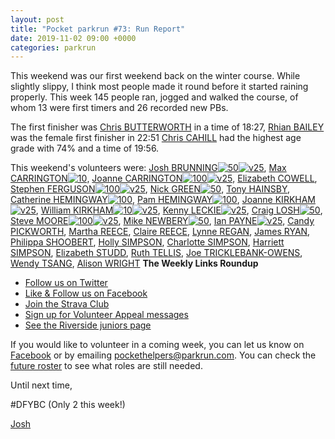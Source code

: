 ```yaml
---
layout: post
title: "Pocket parkrun #73: Run Report"
date: 2019-11-02 09:00 +0000
categories: parkrun
---
```


This weekend was our first weekend back on the winter course. While slightly slippy, I think most people made it round before it started raining properly. This week 145 people ran, jogged and walked the course, of whom 13 were first timers and 26 recorded new PBs.

The first finisher was [Chris BUTTERWORTH](https://www.parkrun.org.uk/pocket/results/latestresults/athletehistory?athleteNumber=287219) in a time of 18:27, [Rhian BAILEY](https://www.parkrun.org.uk/pocket/results/latestresults/athletehistory?athleteNumber=3752515) was the female first finisher in 22:51 [Chris CAHILL](https://www.parkrun.org.uk/pocket/results/latestresults/athletehistory?athleteNumber=96737) had the highest age grade with 74% and a time of 19:56.

This weekend's volunteers were: [Josh BRUNNING](https://www.parkrun.org.uk/pocket/results/latestresults/athletehistory/?athleteNumber=4196740)[![50](https://images.parkrun.com/blogs.dir/1667/files/2019/11/50-e1572733767840.png)](https://images.parkrun.com/blogs.dir/1667/files/2019/11/50-e1572733767840.png)[![v25](https://images.parkrun.com/blogs.dir/1667/files/2019/11/v25-e1572733776543.png)](https://images.parkrun.com/blogs.dir/1667/files/2019/11/v25-e1572733776543.png), [Max CARRINGTON](https://www.parkrun.org.uk/pocket/results/latestresults/athletehistory/?athleteNumber=512408)[![10](https://images.parkrun.com/blogs.dir/1667/files/2019/11/10-e1572733757194.png)](https://images.parkrun.com/blogs.dir/1667/files/2019/11/10-e1572733757194.png), [Joanne CARRINGTON](https://www.parkrun.org.uk/pocket/results/latestresults/athletehistory/?athleteNumber=181580)[![100](https://images.parkrun.com/blogs.dir/1667/files/2019/11/100-e1572733713618.png)](https://images.parkrun.com/blogs.dir/1667/files/2019/11/100-e1572733713618.png)[![v25](https://images.parkrun.com/blogs.dir/1667/files/2019/11/v25-e1572733776543.png)](https://images.parkrun.com/blogs.dir/1667/files/2019/11/v25-e1572733776543.png), [Elizabeth COWELL](https://www.parkrun.org.uk/pocket/results/latestresults/athletehistory/?athleteNumber=5095759), [Stephen FERGUSON](https://www.parkrun.org.uk/pocket/results/latestresults/athletehistory/?athleteNumber=190582)[![100](https://images.parkrun.com/blogs.dir/1667/files/2019/11/100-e1572733713618.png)](https://images.parkrun.com/blogs.dir/1667/files/2019/11/100-e1572733713618.png)[![v25](https://images.parkrun.com/blogs.dir/1667/files/2019/11/v25-e1572733776543.png)](https://images.parkrun.com/blogs.dir/1667/files/2019/11/v25-e1572733776543.png), [Nick GREEN](https://www.parkrun.org.uk/pocket/results/latestresults/athletehistory/?athleteNumber=4694466)[![50](https://images.parkrun.com/blogs.dir/1667/files/2019/11/50-e1572733767840.png)](https://images.parkrun.com/blogs.dir/1667/files/2019/11/50-e1572733767840.png), [Tony HAINSBY](https://www.parkrun.org.uk/pocket/results/latestresults/athletehistory/?athleteNumber=249147), [Catherine HEMINGWAY](https://www.parkrun.org.uk/pocket/results/latestresults/athletehistory/?athleteNumber=73076)[![100](https://images.parkrun.com/blogs.dir/1667/files/2019/11/100-e1572733713618.png)](https://images.parkrun.com/blogs.dir/1667/files/2019/11/100-e1572733713618.png), [Pam HEMINGWAY](https://www.parkrun.org.uk/pocket/results/latestresults/athletehistory/?athleteNumber=73180)[![100](https://images.parkrun.com/blogs.dir/1667/files/2019/11/100-e1572733713618.png)](https://images.parkrun.com/blogs.dir/1667/files/2019/11/100-e1572733713618.png), [Joanne KIRKHAM](https://www.parkrun.org.uk/pocket/results/latestresults/athletehistory/?athleteNumber=4936439)[![v25](https://images.parkrun.com/blogs.dir/1667/files/2019/11/v25-e1572733776543.png)](https://images.parkrun.com/blogs.dir/1667/files/2019/11/v25-e1572733776543.png), [William KIRKHAM](https://www.parkrun.org.uk/pocket/results/latestresults/athletehistory/?athleteNumber=4936459)[![10](https://images.parkrun.com/blogs.dir/1667/files/2019/11/10-e1572733757194.png)](https://images.parkrun.com/blogs.dir/1667/files/2019/11/10-e1572733757194.png)[![v25](https://images.parkrun.com/blogs.dir/1667/files/2019/11/v25-e1572733776543.png)](https://images.parkrun.com/blogs.dir/1667/files/2019/11/v25-e1572733776543.png), [Kenny LECKIE](https://www.parkrun.org.uk/pocket/results/latestresults/athletehistory/?athleteNumber=4073128)[![v25](https://images.parkrun.com/blogs.dir/1667/files/2019/11/v25-e1572733776543.png)](https://images.parkrun.com/blogs.dir/1667/files/2019/11/v25-e1572733776543.png), [Craig LOSH](https://www.parkrun.org.uk/pocket/results/latestresults/athletehistory/?athleteNumber=4634930)[![50](https://images.parkrun.com/blogs.dir/1667/files/2019/11/50-e1572733767840.png)](https://images.parkrun.com/blogs.dir/1667/files/2019/11/50-e1572733767840.png), [Steve MOORE](https://www.parkrun.org.uk/pocket/results/latestresults/athletehistory/?athleteNumber=1771782)[![100](https://images.parkrun.com/blogs.dir/1667/files/2019/11/100-e1572733713618.png)](https://images.parkrun.com/blogs.dir/1667/files/2019/11/100-e1572733713618.png)[![v25](https://images.parkrun.com/blogs.dir/1667/files/2019/11/v25-e1572733776543.png)](https://images.parkrun.com/blogs.dir/1667/files/2019/11/v25-e1572733776543.png), [Mike NEWBERY](https://www.parkrun.org.uk/pocket/results/latestresults/athletehistory/?athleteNumber=334776)[![50](https://images.parkrun.com/blogs.dir/1667/files/2019/11/50-e1572733767840.png)](https://images.parkrun.com/blogs.dir/1667/files/2019/11/50-e1572733767840.png), [Ian PAYNE](https://www.parkrun.org.uk/pocket/results/latestresults/athletehistory/?athleteNumber=4899316)[![v25](https://images.parkrun.com/blogs.dir/1667/files/2019/11/v25-e1572733776543.png)](https://images.parkrun.com/blogs.dir/1667/files/2019/11/v25-e1572733776543.png), [Candy PICKWORTH](https://www.parkrun.org.uk/pocket/results/latestresults/athletehistory/?athleteNumber=6109930), [Martha REECE](https://www.parkrun.org.uk/pocket/results/latestresults/athletehistory/?athleteNumber=5017336), [Claire REECE](https://www.parkrun.org.uk/pocket/results/latestresults/athletehistory/?athleteNumber=4701687), [Lynne REGAN](https://www.parkrun.org.uk/pocket/results/latestresults/athletehistory/?athleteNumber=4654842), [James RYAN](https://www.parkrun.org.uk/pocket/results/latestresults/athletehistory/?athleteNumber=5891531), [Philippa SHOOBERT](https://www.parkrun.org.uk/pocket/results/latestresults/athletehistory/?athleteNumber=5255605), [Holly SIMPSON](https://www.parkrun.org.uk/pocket/results/latestresults/athletehistory/?athleteNumber=4383661), [Charlotte SIMPSON](https://www.parkrun.org.uk/pocket/results/latestresults/athletehistory/?athleteNumber=2079756), [Harriett SIMPSON](https://www.parkrun.org.uk/pocket/results/latestresults/athletehistory/?athleteNumber=3165292), [Elizabeth STUDD](https://www.parkrun.org.uk/pocket/results/latestresults/athletehistory/?athleteNumber=5216917), [Ruth TELLIS](https://www.parkrun.org.uk/pocket/results/latestresults/athletehistory/?athleteNumber=4701413), [Joe TRICKLEBANK-OWENS](https://www.parkrun.org.uk/pocket/results/latestresults/athletehistory/?athleteNumber=6042788), [Wendy TSANG](https://www.parkrun.org.uk/pocket/results/latestresults/athletehistory/?athleteNumber=6070680), [Alison WRIGHT](https://www.parkrun.org.uk/pocket/results/latestresults/athletehistory/?athleteNumber=4634189) **The Weekly Links Roundup**

*   [Follow us on Twitter](https://twitter.com/pocketparkrun)
*   [Like & Follow us on Facebook](https://www.facebook.com/pocketparkrun/)
*   [Join the Strava Club](https://www.strava.com/clubs/pocketparkrun)
*   [Sign up for Volunteer Appeal messages](https://www.parkrun.com/runner/opt-ins/?Country=UK)
*   [See the Riverside juniors page](https://www.parkrun.org.uk/riversidestneots-juniors/)

If you would like to volunteer in a coming week, you can let us know on [Facebook](https://www.facebook.com/pocketparkrun/) or by emailing [pockethelpers@parkrun.com](mailto:pockethelpers@parkrun.com). You can check the [future roster](http://www.parkrun.org.uk/pocket/futureroster/ "future roster") to see what roles are still needed.

Until next time,

#DFYBC (Only 2 this week!)

[Josh](http://www.parkrun.org.uk/results/athleteresultshistory/?athleteNumber=4196740)